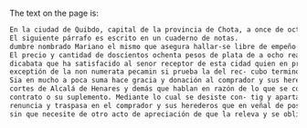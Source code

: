 The text on the page is:

``` 1 2 3 4 5 6 7 8 9 10 11 12 13 14 15 16 17 18 19 20 21 22 23 24 25 26 27 28 29 30 31 32 33 34 35 36 37 38 39 40 41 42 43 44 45 46 47 48 49 50 51 52 53 54 55 56 57 58 59 60 61 62 63 64 65 66 67 68 69 70 71 72 73 74 75 76 77 78 79 80 81 82 83 84 85 86 87 88 89 90 91 92 93 94 95 96 97 98 99 100 101 102 103 104 105 106 107 108 109 110 111 112 113 114 115 116 117 118 119 120 121 122 123 124 125 126 127 128 129 130 131 132 133 134 135 136 137 138 139 140 141 142 143 144 145 146 147 148 149 150 151 152 153 154 155 156 157 158 159 160 161 162 163 164 165 166 167 168 169 170 171 172 173 174 175 176 177 178 179 180 181 182 183 184 185 186 187 188 189 190 191 192 193 194 195 196 197 198 199 200 201 202 203 204 205 206 207 208 209 210 211 212 213 214 215 216 217 218 219 220 221 222 223 224 225
En la ciudad de Quibdo, capital de la provincia de Chota, a once de octubre de mil ochocientos catorce. Ante mí y los tuyos que se nombran en el parque Don Carlos Algarcon y sus
El siguiente párrafo es escrito en un cuaderno de notas.
dumbre nombrado Mariano el mismo que asegura hallar-se libre de empeño deuda obligación e hipoteca especial, ni general que no la tiene, y se lavende con todas sus viejas tachas defectos enfermedades públicas y secretas en
El precio y cantidad de doscientos ochenta pesos de plata de a ocho reales que por el le ha dado en dinero de contado siendo de carga del comidor la paga del derecho de alcoba que ha sobrado, el alcalde se ha de pagar.
dicabata que ha satisfacido al senor receptor de esta cidad quien en prueba de su recibo ha dado la boleta que se inserta y dice así y de la suma recibida se da por entregado a su voluntad renuncia decílo contrario la
exceptión de la non numerata pecamin si prueba la del rec- cubo termino engaño y mas del caso declarando que dicho es claro Mariano no vale mas y caso que mas valga de su dema-
Sia en mucho a poca suma hace gracia y donación al comprador y sus herederos buena para mera perfecta e irrestricta intervivos con la inanvación y renuncia necesaria sobre que renuncia la ley del ordenamiento Real cuyo en
cortes de Alcalá de Henares y demás que hablan en razón de lo que se compra y vende por más o menos de la mitad del justo precio y el termino concedido para la pesación de
contrato o su suplemento. Mediante lo cual se desiste con- tig y aparta del derecho de acción posesión propiedad do- minio y señorío que a dicho esclavo Mariano tenía adquirido y todos con el de patronato y demás que le correspondan los cede
renuncia y traspasa en el comprador y sus herederos que en veñal de posesión y para título de ella otorga a su favor esta escritura por la que ha de servir haberla adquirido
sin que necesite de otro acto de apreciación de que la releva y se obliga a la evicción y saneamiento de esta venta a su costa y mencion hasta dexar al comprador en quietax